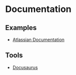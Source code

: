 # Documentation

## Examples

- [Atlassian Documentation](https://confluence.atlassian.com)

## Tools

- [Docusaurus](/docusaurus.md)
